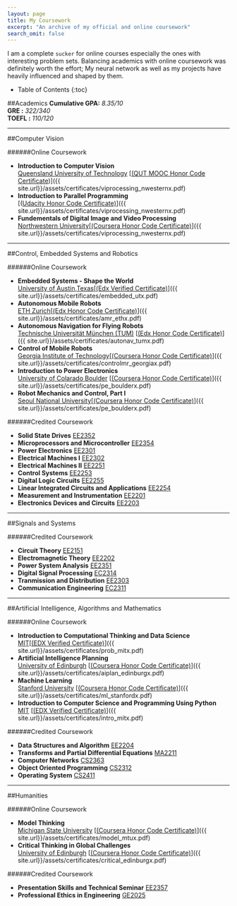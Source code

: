```yaml
---
layout: page
title: My Coursework 
excerpt: "An archive of my official and online coursework"
search_omit: false
---
```

I am a complete `sucker` for online courses especially the ones with interesting problem sets. Balancing academics with online coursework was definitely worth the effort; My neural network as well as my projects have heavily influenced and shaped by them.

* Table of Contents
{:toc}

##Academics
**Cumulative GPA:** *8.35/10*<br/>
**GRE           :** *322/340*<br/>
**TOEFL         :** *110/120*<br/>

---
<a name="CVN"></a> 

##Computer Vision

######Online Coursework
* **Introduction to Computer Vision** <br /><u>Queensland University of Technology</u> [<u>(QUT MOOC Honor Code Certificate</u>)]({{ site.url}}/assets/certificates/viprocessing_nwesternx.pdf)
* **Introduction to Parallel Programming** <br />[(<u>Udacity Honor Code Certificate)</u>]({{ site.url}}/assets/certificates/viprocessing_nwesternx.pdf)
* **Fundementals of Digital Image and Video Processing** <br /><u>Northwestern University</u>[<u>(Coursera Honor Code Certificate)</u>]({{ site.url}}/assets/certificates/viprocessing_nwesternx.pdf) 

---
<a name="CER"></a> 

##Control, Embedded Systems and Robotics

######Online Coursework
* **Embedded Systems - Shape the World** <br /> <u>University of Austin,Texas</u>[<u>(Edx Verified Certificate)</u>]({{ site.url}}/assets/certificates/embedded_utx.pdf)
* **Autonomous Mobile Robots**<br /> <u>ETH Zurich</u>[<u>(Edx Honor Code Certificate)</u>]({{ site.url}}/assets/certificates/amr_ethx.pdf)
* **Autonomous Navigation for Flying Robots**<br /><u>Technische Universität München (TUM)</u> [<u>(Edx Honor Code Certificate)</u>]({{ site.url}}/assets/certificates/autonav_tumx.pdf)
* **Control of Mobile Robots**  <br /><u>Georgia Institute of Technology</u>[<u>(Coursera Honor Code Certificate)</u>]({{ site.url}}/assets/certificates/controlmr_georgiax.pdf)
* **Introduction to Power Electronics** <br /><u>University of Colarado Boulder</u> [<u>(Coursera Honor Code Certificate)</u>]({{ site.url}}/assets/certificates/pe_boulderx.pdf)
* **Robot Mechanics and Control, Part I** <br /> <u>Seoul National University</u>[<u>(Coursera Honor Code Certificate)</u>]({{ site.url}}/assets/certificates/pe_boulderx.pdf)

######Credited Coursework
* **Solid State Drives** <u>EE2352</u>
* **Microprocessors and Microcontroller** <u>EE2354</u>
* **Power Electronics** <u>EE2301</u>
* **Electrical Machines I** <u>EE2302</u>
* **Electrical Machines II** <u>EE2251</u>
* **Control Systems** <u>EE2253</u>
* **Digital Logic Circuits** <u>EE2255</u>
* **Linear Integrated Circuits and Applications** <u>EE2254</u>
* **Measurement and Instrumentation** <u>EE2201</u>
* **Electronics Devices and Circuits** <u>EE2203</u>

---
<a name="SAS"></a> 

##Signals and Systems

######Credited Coursework
* **Circuit Theory** <u>EE2151</u>
* **Electromagnetic Theory** <u>EE2202</u>
* **Power System Analysis** <u>EE2351</u>
* **Digital Signal Processing** <u>EC2314</u>
* **Tranmission and Distribution** <u>EE2303</u>
* **Communication Engineering** <u>EC2311</u>

---
<a name="AAM"></a>

##Artificial Intelligence, Algorithms and Mathematics 

######Online Coursework
* **Introduction to Computational Thinking and Data Science** <br /><u>MIT</u>[<u>(EDX Verified Certificate)</u>]({{ site.url}}/assets/certificates/prob_mitx.pdf)
* **Artificial Intelligence Planning** <br /><u>University of Edinburgh</u>  [<u>(Coursera Honor Code Certificate)</u>]({{ site.url}}/assets/certificates/aiplan_edinburgx.pdf)
* **Machine Learning** <br /><u>Stanford University</u> [<u>(Coursera Honor Code Certificate)</u>]({{ site.url}}/assets/certificates/ml_stanfordx.pdf)
* **Introduction to Computer Science and Programming Using Python** <br /><u>MIT</u> [<u>(EDX Verified Certificate)</u>]({{ site.url}}/assets/certificates/intro_mitx.pdf)

######Credited Coursework
* **Data Structures and Algorithm** <u>EE2204</u>
* **Transforms and Partial Differential Equations** <u>MA2211</u>
* **Computer Networks** <u>CS2363</u>
* **Object Oriented Programming** <u>CS2312</u>
* **Operating System** <u>CS2411</u>

---
<a name="HUM"></a> 

##Humanities

######Online Coursework
* **Model Thinking**  <br /><u>Michigan State University</u> [<u>(Coursera Honor Code Certificate)</u>]({{ site.url}}/assets/certificates/model_mtux.pdf)
* **Critical Thinking in Global Challenges**  <br /><u>University of Edinburgh</u> [<u>(Coursera Honor Code Certificate)</u>]({{ site.url}}/assets/certificates/critical_edinburgx.pdf)

######Credited Coursework
* **Presentation Skills and Technical Seminar** <u>EE2357</u>
* **Professional Ethics in Engineering** <u>GE2025</u>
